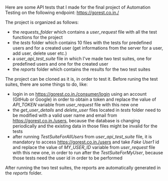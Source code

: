 Here are some API tests that I made for the final project of Automation Testing on the following endpoint: https://gorest.co.in./

The project is organized as follows:
  - the *requests_folder* which contains a *user_request* file with all the test functions for the project
  - the *tests* folder which contains 10 files with the tests for predefined users and for a created user (get informations from the server for a user, add user, delete user etc.)
  - a *user_api_test_suite* file in which I've made two test suites, one for predefined users and one for the created user
  - the *reports* folder which contains the results for the two test suites

The project can be cloned as it is, in order to test it.
Before runing the test suites, there are some things to do, like:
  - login in on https://gorest.co.in./consumer/login using an account (GitHub or Google) in order to obtain a token and replace the value of *API_TOKEN* variable from *user_request* file with this new one
  - the *get_user_details* and *delete_user* files located in *tests* folder need to be modified with a valid user name and email from https://gorest.co.in./users, because the database is changing periodically and the existing data in those files might be invalid for the tests
  - after running *TestSuiteForAllUsers* from *user_api_test_suite* file, it is mandatory to access https://gorest.co.in./users and take *Fake User1* id and replace the value of *MY_USER_ID* variable from  *user_request* file with this new one, in order to run after the *TestSuiteForMyUser*, because those tests need the user id in order to be performed

After running the two test suites, the reports are automatically generated in the *reports* folder.
